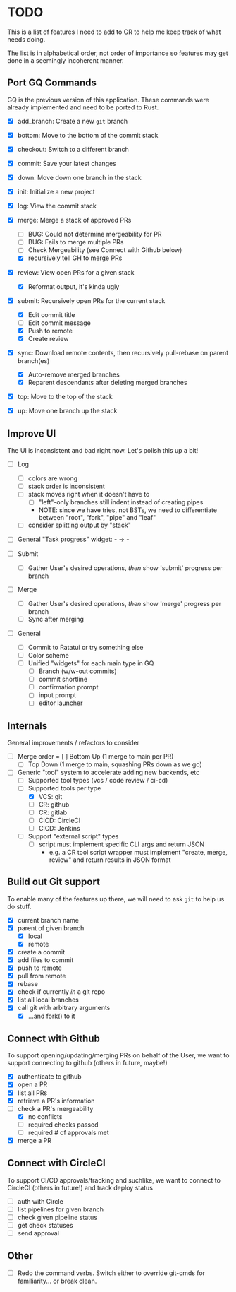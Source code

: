 # TODO
This is a list of features I need to add to GR to help 
me keep track of what needs doing.

The list is in alphabetical order, not order of importance
so features may get done in a seemingly incoherent manner.

## Port GQ Commands
GQ is the previous version of this application. These commands
were already implemented and need to be ported to Rust.

- [x] add_branch: Create a new `git` branch
- [x] bottom: Move to the bottom of the commit stack
- [x] checkout: Switch to a different branch
- [x] commit: Save your latest changes
- [x] down: Move down one branch in the stack
- [x] init: Initialize a new project
- [x] log: View the commit stack
- [x] merge: Merge a stack of approved PRs 
  - [ ] BUG: Could not determine mergeability for PR
  - [ ] BUG: Fails to merge multiple PRs 
  - [ ] Check Mergeability (see Connect with Github below)
  - [x] recursively tell GH to merge PRs
- [x] review: View open PRs for a given stack
  - [x] Reformat output, it's kinda ugly
- [x] submit: Recursively open PRs for the current stack
  - [x] Edit commit title
  - [ ] Edit commit message
  - [x] Push to remote
  - [x] Create review
- [x] sync: Download remote contents, then recursively pull-rebase on parent branch(es)
  - [x] Auto-remove merged branches
  - [x] Reparent descendants after deleting merged branches
- [x] top: Move to the top of the stack
- [x] up: Move one branch up the stack


## Improve UI
The UI is inconsistent and bad right now. Let's polish this up a bit!

- [ ] Log
  - [ ] colors are wrong
  - [ ] stack order is inconsistent
  - [ ] stack moves right when it doesn't have to
       - [ ] "left"-only branches still indent instead of creating pipes
       - NOTE: since we have tries, not BSTs, we need to differentiate between "root", "fork", "pipe" and "leaf"
  - [ ] consider splitting output by "stack"

- [ ] General "Task progress" widget:  <name> - <spinner> -> <name> - <status>

- [ ] Submit
  - [ ] Gather User's desired operations, _then_ show 'submit' progress per branch

- [ ] Merge
  - [ ] Gather User's desired operations, _then_ show 'merge' progress per branch
  - [ ] Sync after merging

- [ ] General
  - [ ] Commit to Ratatui or try something else
  - [ ] Color scheme
  - [ ] Unified "widgets" for each main type in GQ
    - [ ] Branch (w/w-out commits)
    - [ ] commit shortline
    - [ ] confirmation prompt
    - [ ] input prompt
    - [ ] editor launcher

## Internals
General improvements / refactors to consider

- [ ] Merge order
  = [ ] Bottom Up (1 merge to main per PR)
  - [ ] Top Down (1 merge to main, squashing PRs down as we go)

- [ ] Generic "tool" system to accelerate adding new backends, etc
  - [ ] Supported tool types (vcs / code review / ci-cd)
  - [ ] Supported tools per type
    - [x] VCS: git
    - [ ] CR:  github
    - [ ] CR:  gitlab
    - [ ] CICD: CircleCI
    - [ ] CICD: Jenkins
  - [ ] Support "external script" types
    - [ ] script must implement specific CLI args and return JSON
        - e.g. a CR tool script wrapper must implement "create, merge, review"
            and return results in JSON format


## Build out Git support
To enable many of the features up there, we will need to ask
`git` to help us do stuff. 

- [x] current branch name
- [x] parent of given branch
  - [x] local
  - [x] remote
- [x] create a commit
- [x] add files to commit
- [x] push to remote
- [x] pull from remote
- [x] rebase
- [x] check if currently _in_ a git repo
- [x] list all local branches
- [x] call git with arbitrary arguments 
  - [x] ...and fork() to it 

## Connect with Github
To support opening/updating/merging PRs on behalf of the User,
we want to support connecting to github (others in future, maybe!)

- [x] authenticate to github
- [x] open a PR
- [x] list all PRs
- [x] retrieve a PR's information
- [ ] check a PR's mergeability 
  - [x] no conflicts
  - [ ] required checks passed
  - [ ] required # of approvals met
- [x] merge a PR

## Connect with CircleCI
To support CI/CD approvals/tracking and suchlike, we want
to connect to CircleCI (others in future!) and track deploy status

- [ ] auth with Circle
- [ ] list pipelines for given branch
- [ ] check given pipeline status
- [ ] get check statuses
- [ ] send approval

## Other

- [ ] Redo the command verbs. Switch either to override git-cmds for familiarity... or break clean.
